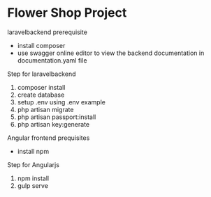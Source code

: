 # Flower Shop Project

laravelbackend prerequisite
- install composer
- use swagger online editor to view the backend documentation in documentation.yaml file


Step for laravelbackend
1. composer install
2. create database
3. setup .env using .env example
4. php artisan migrate
5. php artisan passport:install
6. php artisan key:generate

Angular frontend prequisites
- install npm

Step for Angularjs
1. npm install 
2. gulp serve


